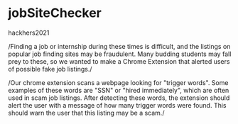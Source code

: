 # jobSiteChecker
hackhers2021

/Finding a job or internship during these times is difficult, 
and the listings on popular job finding sites may be fraudulent. 
Many budding students may fall prey to these, so we wanted to 
make a Chrome Extension that alerted users of possible fake job listings./

/Our chrome extension scans a webpage looking for "trigger words".
Some examples of these words are "SSN" or "hired immediately", which 
are often used in scam job listings. After detecting these words,
the extension should alert the user with a message of how many trigger
words were found. This should warn the user that this listing may be a scam./
